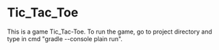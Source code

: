 # Tic_Tac_Toe
This is a game Tic_Tac-Toe.
To run the game, go to project directory and type in cmd "gradle --console plain run".


